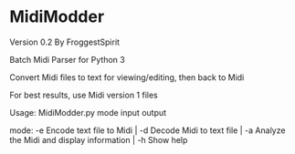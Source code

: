 # MidiModder
Version 0.2
By FroggestSpirit

Batch Midi Parser for Python 3

Convert Midi files to text for viewing/editing, then back to Midi

For best results, use Midi version 1 files

Usage: MidiModder.py mode input output

mode: -e  Encode text file to Midi  | -d  Decode Midi to text file  | -a  Analyze the Midi and display information  | -h  Show help
